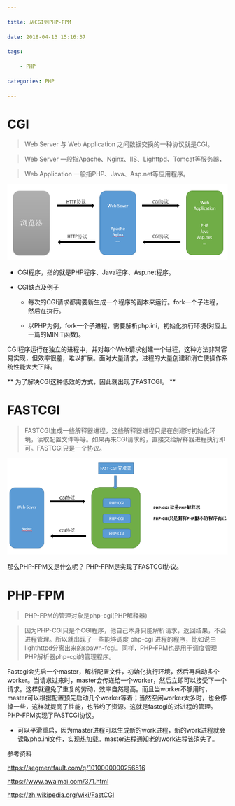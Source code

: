 ```yaml
---

title: 从CGI到PHP-FPM

date: 2018-04-13 15:16:37

tags:

    - PHP

categories: PHP

---
```


<!-- more -->

# CGI

>Web Server 与 Web Application 之间数据交换的一种协议就是CGI。

>Web Server 一般指Apache、Nginx、IIS、Lighttpd、Tomcat等服务器，

>Web Application 一般指PHP、Java、Asp.net等应用程序。

![](image/date/201804131604_477.png)

- CGI程序，指的就是PHP程序、Java程序、Asp.net程序。

- CGI缺点及例子

    + 每次的CGI请求都需要新生成一个程序的副本来运行。fork一个子进程，然后在执行。

    + 以PHP为例，fork一个子进程，需要解析php.ini，初始化执行环境(对应上一篇的MINIT函数)。

CGI程序运行在独立的进程中，并对每个Web请求创建一个进程，这种方法非常容易实现，但效率很差，难以扩展。面对大量请求，进程的大量创建和消亡使操作系统性能大大下降。

** 为了解决CGI这种低效的方式，因此就出现了FASTCGI。 **

# FASTCGI

>FASTCGI生成一些解释器进程，这些解释器进程只是在创建时初始化环境，读取配置文件等等。如果再来CGI请求的，直接交给解释器进程执行即可。FASTCGI只是一个协议。

![](image/date/201804131652_555.png)

那么PHP-FPM又是什么呢？ PHP-FPM是实现了FASTCGI协议。

# PHP-FPM

>PHP-FPM的管理对象是php-cgi(PHP解释器)

>因为PHP-CGI只是个CGI程序，他自己本身只能解析请求，返回结果，不会进程管理。所以就出现了一些能够调度 php-cgi 进程的程序，比如说由lighthttpd分离出来的spawn-fcgi。同样，PHP-FPM也是用于调度管理PHP解析器php-cgi的管理程序。

Fastcgi会先启一个master，解析配置文件，初始化执行环境，然后再启动多个worker。当请求过来时，master会传递给一个worker，然后立即可以接受下一个请求。这样就避免了重复的劳动，效率自然是高。而且当worker不够用时，master可以根据配置预先启动几个worker等着；当然空闲worker太多时，也会停掉一些，这样就提高了性能，也节约了资源。这就是fastcgi的对进程的管理。PHP-FPM实现了FASTCGI协议。

- 可以平滑重启，因为master进程可以生成新的work进程，新的work进程就会读取php.ini文件，实现热加载。master进程通知老的work进程该消失了。

参考资料

https://segmentfault.com/q/1010000000256516

https://www.awaimai.com/371.html

https://zh.wikipedia.org/wiki/FastCGI

